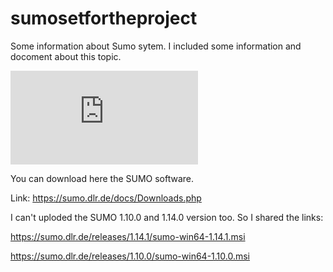 # sumosetfortheproject

Some information about Sumo sytem.
I included some information and docoment about this topic.

![](https://sumo.dlr.de/docs/index.html)

You can download here the SUMO software.

Link: https://sumo.dlr.de/docs/Downloads.php 

I can't uploded the SUMO 1.10.0 and 1.14.0 version too.
So I shared the links:

https://sumo.dlr.de/releases/1.14.1/sumo-win64-1.14.1.msi

https://sumo.dlr.de/releases/1.10.0/sumo-win64-1.10.0.msi
